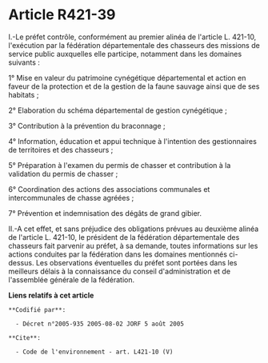 # Article R421-39

I.-Le préfet contrôle, conformément au premier alinéa de l'article L. 421-10, l'exécution par la fédération départementale
des chasseurs des missions de service public auxquelles elle participe, notamment dans les domaines suivants : 

1° Mise en valeur du patrimoine cynégétique départemental et action en faveur de la protection et de la gestion de la faune
sauvage ainsi que de ses habitats ; 

2° Elaboration du schéma départemental de gestion cynégétique ; 

3° Contribution à la prévention du braconnage ; 

4° Information, éducation et appui technique à l'intention des gestionnaires de territoires et des chasseurs ; 

5° Préparation à l'examen du permis de chasser et contribution à la validation du permis de chasser ; 

6° Coordination des actions des associations communales et intercommunales de chasse agréées ; 

7° Prévention et indemnisation des dégâts de grand gibier. 

II.-A cet effet, et sans préjudice des obligations prévues au deuxième alinéa de l'article L. 421-10, le président de la
fédération départementale des chasseurs fait parvenir au préfet, à sa demande, toutes informations sur les actions conduites
par la fédération dans les domaines mentionnés ci-dessus. Les observations éventuelles du préfet sont portées dans les
meilleurs délais à la connaissance du conseil d'administration et de l'assemblée générale de la fédération.

**Liens relatifs à cet article**

	**Codifié par**:

	  - Décret n°2005-935 2005-08-02 JORF 5 août 2005

	**Cite**:

	  - Code de l'environnement - art. L421-10 (V)
